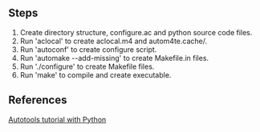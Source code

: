 Steps
-----

1. Create directory structure, configure.ac and python source code files.
2. Run 'aclocal' to create aclocal.m4 and autom4te.cache/.
3. Run 'autoconf' to create configure script.
4. Run 'automake --add-missing' to create Makefile.in files.
5. Run './configure' to create Makefile files.
6. Run 'make' to compile and create executable.

References
----------

[Autotools tutorial with Python](http://www.micahcarrick.com/tutorials/autotools-tutorial-python-gtk/getting-started.html)

